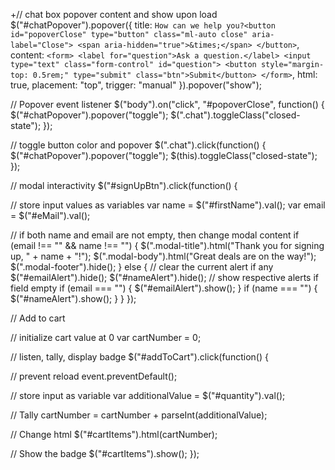 +// chat box popover content and show upon load
$("#chatPopover").popover({
  title: `How can we help you?<button id="popoverClose" type="button" class="ml-auto close" aria-label="Close">
      <span aria-hidden="true">&times;</span>
    </button>`,
  content: `
        <form>
          <label for="question">Ask a question.</label>
          <input type="text" class="form-control" id="question">
          <button style="margin-top: 0.5rem;" type="submit" class="btn">Submit</button>
        </form>
        `,
  html: true,
  placement: "top",
  trigger: "manual"
}).popover("show");

// Popover event listener
$("body").on("click", "#popoverClose", function() {
  $("#chatPopover").popover("toggle");
  $(".chat").toggleClass("closed-state");
});

// toggle button color and popover
$(".chat").click(function() {
  $("#chatPopover").popover("toggle");
  $(this).toggleClass("closed-state");
});

//  modal interactivity
$("#signUpBtn").click(function() {

  // store input values as variables
  var name = $("#firstName").val();
  var email = $("#eMail").val();

  // if both name and email are not empty, then change modal content
  if (email !== "" && name !== "") {
    $(".modal-title").html("Thank you for signing up, " + name + "!");
    $(".modal-body").html("Great deals are on the way!");
    $(".modal-footer").hide();
  }
  else {
    // clear the current alert if any
    $("#emailAlert").hide();
    $("#nameAlert").hide();
    // show respective alerts if field empty
    if (email === "") {
      $("#emailAlert").show();
    }
    if (name === "") {
      $("#nameAlert").show();
    }
  }
});

// Add to cart

// initialize cart value at 0
var cartNumber = 0;

// listen, tally, display badge
$("#addToCart").click(function() {

  // prevent reload
  event.preventDefault();

  // store input as variable
  var additionalValue = $("#quantity").val();

  // Tally
  cartNumber = cartNumber + parseInt(additionalValue);

  // Change html
  $("#cartItems").html(cartNumber);

  // Show the badge
  $("#cartItems").show();
});

